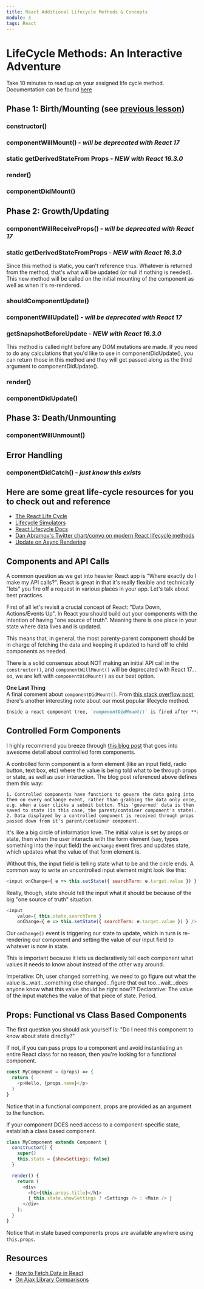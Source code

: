 ```yaml
---
title: React Additional Lifecycle Methods & Concepts
module: 3
tags: React
---
```


# LifeCycle Methods: An Interactive Adventure

Take 10 minutes to read up on your assigned life cycle method. Documentation can be found [here](https://facebook.github.io/react/docs/react-component.html#the-component-lifecycle)  

## Phase 1: Birth/Mounting (see [previous lesson](http://frontend.turing.io/lessons/module-3/react-basic-lifecycle-methods-and-propTypes.html)) 
### constructor()
### componentWillMount() - *will be deprecated with React 17*
### static getDerivedStateFrom Props - *NEW with React 16.3.0*
### render()
### componentDidMount()
 
## Phase 2: Growth/Updating  
### componentWillReceiveProps() - *will be deprecated with React 17*
### static getDerivedStateFromProps - *NEW with React 16.3.0*
Since this method is static, you can't reference `this`. Whatever is returned from the method, that's what will be updated (or null if nothing is needed). This new method will be called on the initial mounting of the component as well as when it's re-rendered.
### shouldComponentUpdate()
### componentWillUpdate() - *will be deprecated with React 17*
### getSnapshotBeforeUpdate - *NEW with React 16.3.0*
This method is called right before any DOM mutations are made. If you need to do any calculations that you'd like to use in componentDidUpdate(), you can return those in this method and they will get passed along as the third argument to componentDidUpdate().
### render()
### componentDidUpdate()

## Phase 3: Death/Unmounting  
### componentWillUnmount()

## Error Handling
### componentDidCatch() - *just know this exists*

## Here are some great life-cycle resources for you to check out and reference

- [The React Life Cycle](https://developmentarc.gitbooks.io/react-indepth/content/life_cycle/introduction.html)
- [Lifecycle Simulators](https://reactarmory.com/guides/lifecycle-simulators)
- [React Lifecycle Docs](https://reactjs.org/docs/react-component.html)
- [Dan Abramov's Twitter chart/convo on modern React lifecycle methods](https://twitter.com/dan_abramov/status/981712092611989509)
- [Update on Async Rendering](https://reactjs.org/blog/2018/03/27/update-on-async-rendering.html)

## Components and API Calls

A common question as we get into heavier React app is "Where exactly do I make my API calls?". React is great in that it's really flexible and technically "lets" you fire off a request in various places in your app. Let's talk about best practices.

First of all let's revisit a crucial concept of React: "Data Down, Actions/Events Up". In React you should build out your components with the intention of having "one source of truth". Meaning there is one place in your state where data lives and is updated.

This means that, in general, the most parenty-parent component should be in charge of fetching the data and keeping it updated to hand off to child components as needed.  

There is a solid consensus about NOT making an initial API call in the `constructor()`, and `componentWillMount()` will be deprecated with React 17... so, we are left with `componentDidMount()` as our best option. 

**One Last Thing**  
A final comment about `componentDidMount()`. From [this stack overflow post](http://stackoverflow.com/questions/36049493/when-exactly-is-componentdidmount-fired), there's another interesting note about our most popular lifecycle method.  

```md
Inside a react component tree, `componentDidMount()` is fired after **all children components** have also been mounted. This means, that any child component's `componentDidMount()` is fired before its parent has been mounted.
```

## Controlled Form Components
I highly recommend you breeze through [this blog post](http://lorenstewart.me/2016/10/31/react-js-forms-controlled-components/) that goes into awesome detail about controlled form components.

A controlled form component is a form element (like an input field, radio button, text box, etc) where the value is being told what to be through props or state, as well as user interaction. The blog post referenced above defines them this way:

```
1. Controlled components have functions to govern the data going into them on every onChange event, rather than grabbing the data only once, e.g. when a user clicks a submit button. This 'governed' data is then saved to state (in this case, the parent/container component's state).  
2. Data displayed by a controlled component is received through props passed down from it's parent/container component.
```

It's like a big circle of information love. The initial value is set by props or state, then when the user interacts with the form element (say, types something into the input field) the `onChange` event fires and updates state, which updates what the value of that form element is.  

Without this, the input field is telling state what to be and the circle ends. A common way to write an uncontrolled input element might look like this:   

```js
<input onChange={ e => this.setState({ searchTerm: e.target.value }) } />
```

Really, though, state should tell the input what it should be because of the big "one source of truth" situation.

```js
<input
    value={ this.state.searchTerm }
    onChange={ e => this.setState({ searchTerm: e.target.value }) } />
```

Our `onChange()` event is triggering our state to update, which in turn is re-rendering our component and setting the value of our input field to whatever is now in state.

This is important because it lets us declaratively tell each component what values it needs to know about instead of the other way around.  

Imperative: Oh, user changed something, we need to go figure out what the value is...wait...something else changed...figure that out too...wait...does anyone know what this value should be right now??
Declarative: The value of the input matches the value of that piece of state. Period.

## Props: Functional vs Class Based Components

The first question you should ask yourself is: "Do I need this component to know about state directly?"

If not, if you can pass props to a component and avoid instantiating an entire React class for no reason, then you're looking for a functional component.

```js
const MyComponent = (props) => {
  return (
    <p>Hello, {props.name}</p>
  )
}
```

Notice that in a functional component, props are provided as an argument to the function.

If your component DOES need access to a component-specific state, establish a class based component.

```js
class MyComponent extends Component {
  constructor() {
    super()
    this.state = {showSettings: false}
  }

  render() {
    return (
      <div>
        <h1>{this.props.title}</h1>
        { this.state.showSettings ? <Settings /> : <Main /> }
      </div>
    );
  }
}
```
Notice that in state based components props are available anywhere using `this.props`.  

## Resources  
- [How to Fetch Data in React](https://www.robinwieruch.de/react-fetching-data/)
- [On Ajax Library Comparisons](http://andrewhfarmer.com/ajax-libraries/)  
